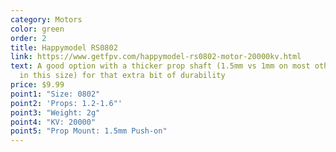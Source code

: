 ```yaml
---
category: Motors
color: green
order: 2
title: Happymodel RS0802
link: https://www.getfpv.com/happymodel-rs0802-motor-20000kv.html
text: A good option with a thicker prop shaft (1.5mm vs 1mm on most other motors
  in this size) for that extra bit of durability
price: $9.99
point1: "Size: 0802"
point2: 'Props: 1.2-1.6"'
point3: "Weight: 2g"
point4: "KV: 20000"
point5: "Prop Mount: 1.5mm Push-on"
---
```

